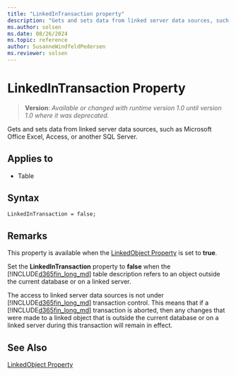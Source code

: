 ```yaml
---
title: "LinkedInTransaction property"
description: "Gets and sets data from linked server data sources, such as Microsoft Office Excel, Access, or another SQL Server."
ms.author: solsen
ms.date: 08/26/2024
ms.topic: reference
author: SusanneWindfeldPedersen
ms.reviewer: solsen
---
```

[//]: # (START>DO_NOT_EDIT)
[//]: # (IMPORTANT:Do not edit any of the content between here and the END>DO_NOT_EDIT.)
[//]: # (Any modifications should be made in the .xml files in the ModernDev repo.)
# LinkedInTransaction Property
> **Version**: _Available or changed with runtime version 1.0 until version 1.0 where it was deprecated._

Gets and sets data from linked server data sources, such as Microsoft Office Excel, Access, or another SQL Server.

## Applies to
-   Table

[//]: # (IMPORTANT: END>DO_NOT_EDIT)

## Syntax

```AL
LinkedInTransaction = false;
```
 
## Remarks

This property is available when the [LinkedObject Property](devenv-linkedobject-property.md) is set to **true**.  
  
Set the **LinkedInTransaction** property to **false** when the [!INCLUDE[d365fin_long_md](../includes/d365fin_long_md.md)] table description refers to an object outside the current database or on a linked server.  
  
The access to linked server data sources is not under [!INCLUDE[d365fin_long_md](../includes/d365fin_long_md.md)] transaction control. This means that if a [!INCLUDE[d365fin_long_md](../includes/d365fin_long_md.md)] transaction is aborted, then any changes that were made to a linked object that is outside the current database or on a linked server during this transaction will remain in effect.  
  
## See Also  

[LinkedObject Property](devenv-linkedobject-property.md)